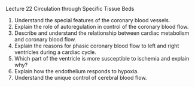 Lecture 22 Circulation through Specific Tissue Beds
1) Understand the special features of the coronary blood vessels.
2) Explain the role of autoregulation in control of the coronary blood flow.
3) Describe and understand the relationship between cardiac metabolism and coronary blood flow.
4) Explain the reasons for phasic coronary blood flow to left and right ventricles during a cardiac cycle.
5) Which part of the ventricle is more susceptible to ischemia and explain why?
6) Explain how the endothelium responds to hypoxia.
7) Understand the unique control of cerebral blood flow.


